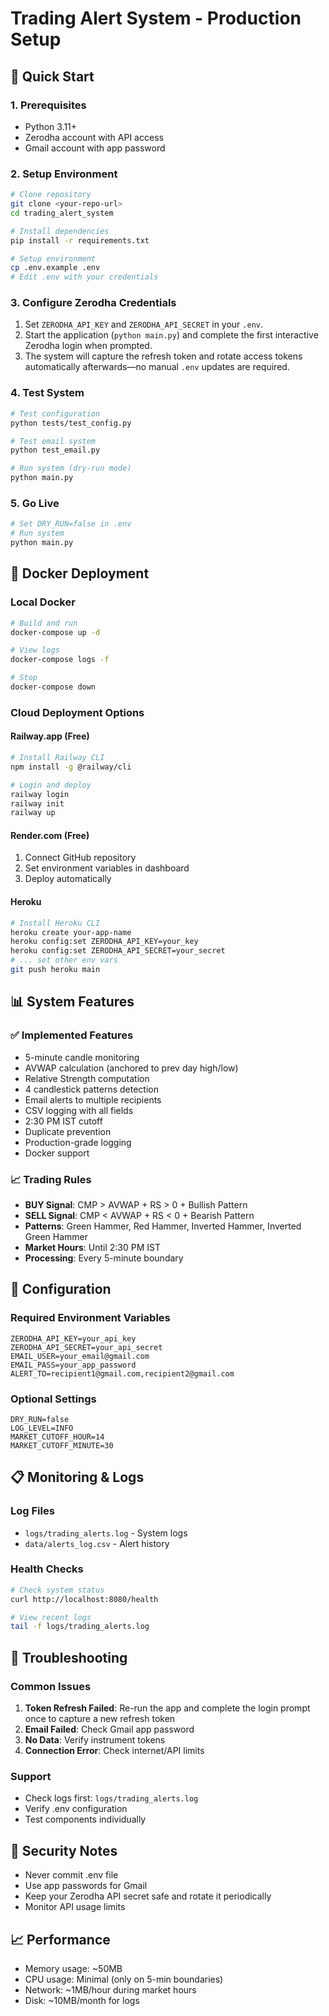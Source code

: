 # Trading Alert System - Production Setup

## 🚀 Quick Start

### 1. Prerequisites
- Python 3.11+
- Zerodha account with API access
- Gmail account with app password

### 2. Setup Environment
```bash
# Clone repository
git clone <your-repo-url>
cd trading_alert_system

# Install dependencies
pip install -r requirements.txt

# Setup environment
cp .env.example .env
# Edit .env with your credentials
```

### 3. Configure Zerodha Credentials
1. Set `ZERODHA_API_KEY` and `ZERODHA_API_SECRET` in your `.env`.
2. Start the application (`python main.py`) and complete the first interactive Zerodha login when prompted.
3. The system will capture the refresh token and rotate access tokens automatically afterwards—no manual `.env` updates are required.

### 4. Test System
```bash
# Test configuration
python tests/test_config.py

# Test email system
python test_email.py

# Run system (dry-run mode)
python main.py
```

### 5. Go Live
```bash
# Set DRY_RUN=false in .env
# Run system
python main.py
```

## 🐳 Docker Deployment

### Local Docker
```bash
# Build and run
docker-compose up -d

# View logs
docker-compose logs -f

# Stop
docker-compose down
```

### Cloud Deployment Options

#### Railway.app (Free)
```bash
# Install Railway CLI
npm install -g @railway/cli

# Login and deploy
railway login
railway init
railway up
```

#### Render.com (Free)
1. Connect GitHub repository
2. Set environment variables in dashboard
3. Deploy automatically

#### Heroku
```bash
# Install Heroku CLI
heroku create your-app-name
heroku config:set ZERODHA_API_KEY=your_key
heroku config:set ZERODHA_API_SECRET=your_secret
# ... set other env vars
git push heroku main
```

## 📊 System Features

### ✅ Implemented Features
- 5-minute candle monitoring
- AVWAP calculation (anchored to prev day high/low)
- Relative Strength computation
- 4 candlestick patterns detection
- Email alerts to multiple recipients
- CSV logging with all fields
- 2:30 PM IST cutoff
- Duplicate prevention
- Production-grade logging
- Docker support

### 📈 Trading Rules
- **BUY Signal**: CMP > AVWAP + RS > 0 + Bullish Pattern
- **SELL Signal**: CMP < AVWAP + RS < 0 + Bearish Pattern
- **Patterns**: Green Hammer, Red Hammer, Inverted Hammer, Inverted Green Hammer
- **Market Hours**: Until 2:30 PM IST
- **Processing**: Every 5-minute boundary

## 🔧 Configuration

### Required Environment Variables
```env
ZERODHA_API_KEY=your_api_key
ZERODHA_API_SECRET=your_api_secret
EMAIL_USER=your_email@gmail.com
EMAIL_PASS=your_app_password
ALERT_TO=recipient1@gmail.com,recipient2@gmail.com
```

### Optional Settings
```env
DRY_RUN=false
LOG_LEVEL=INFO
MARKET_CUTOFF_HOUR=14
MARKET_CUTOFF_MINUTE=30
```

## 📋 Monitoring & Logs

### Log Files
- `logs/trading_alerts.log` - System logs
- `data/alerts_log.csv` - Alert history

### Health Checks
```bash
# Check system status
curl http://localhost:8080/health

# View recent logs
tail -f logs/trading_alerts.log
```

## 🚨 Troubleshooting

### Common Issues
1. **Token Refresh Failed**: Re-run the app and complete the login prompt once to capture a new refresh token
2. **Email Failed**: Check Gmail app password
3. **No Data**: Verify instrument tokens
4. **Connection Error**: Check internet/API limits

### Support
- Check logs first: `logs/trading_alerts.log`
- Verify .env configuration
- Test components individually

## 🔐 Security Notes
- Never commit .env file
- Use app passwords for Gmail
- Keep your Zerodha API secret safe and rotate it periodically
- Monitor API usage limits

## 📈 Performance
- Memory usage: ~50MB
- CPU usage: Minimal (only on 5-min boundaries)
- Network: ~1MB/hour during market hours
- Disk: ~10MB/month for logs
